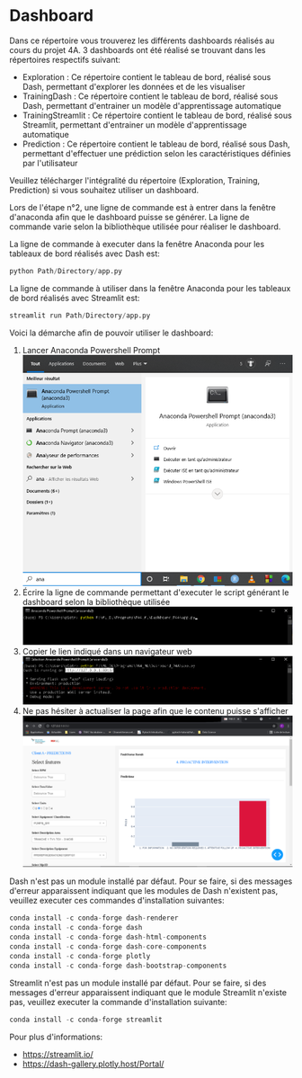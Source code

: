 # Dashboard

Dans ce répertoire vous trouverez les différents dashboards réalisés au cours du projet 4A.
3 dashboards ont été réalisé se trouvant dans les répertoires respectifs suivant:

* Exploration : Ce répertoire contient le tableau de bord, réalisé sous Dash, permettant d'explorer les données et de les visualiser
* TrainingDash : Ce répertoire contient le tableau de bord, réalisé sous Dash, permettant d'entrainer un modèle d'apprentissage automatique 
* TrainingStreamlit : Ce répertoire contient le tableau de bord, réalisé sous Streamlit, permettant d'entrainer un modèle d'apprentissage automatique
* Prediction : Ce répertoire contient le tableau de bord, réalisé sous Dash, permettant d'effectuer une prédiction selon les caractéristiques définies par l'utilisateur

Veuillez télécharger l'intégralité du répertoire (Exploration, Training, Prediction) si vous souhaitez utiliser un dashboard.

Lors de l'étape n°2, une ligne de commande est à entrer dans la fenêtre d'anaconda afin que le dashboard puisse se générer.
La ligne de commande varie selon la bibliothèque utilisée pour réaliser le dashboard.

La ligne de commande à executer dans la fenêtre Anaconda pour les tableaux de bord réalisés avec Dash est:

```python
python Path/Directory/app.py
```
La ligne de commande à utiliser dans la fenêtre Anaconda pour les tableaux de bord réalisés avec Streamlit est:

```python
streamlit run Path/Directory/app.py
```

Voici la démarche afin de pouvoir utiliser le dashboard:

1. Lancer Anaconda Powershell Prompt 
![alt text](https://github.com/Projet4A/Projet4AINT201/blob/main/P4A/Dashboard/img/ex_dash_0.png "DASH 0")
3. Écrire la ligne de commande permettant d'executer le script générant le dashboard selon la bibliothèque utilisée
![alt text](https://github.com/Projet4A/Projet4AINT201/blob/main/P4A/Dashboard/img/ex_dash.png "DASH 1")
5. Copier le lien indiqué dans un navigateur web
![alt text](https://github.com/Projet4A/Projet4AINT201/blob/main/P4A/Dashboard/img/ex_dash_1.png "DASH 2")
7. Ne pas hésiter à actualiser la page afin que le contenu puisse s'afficher
![alt text](https://github.com/Projet4A/Projet4AINT201/blob/main/P4A/Dashboard/img/ex_dash_2.png "DASH 3")

Dash n'est pas un module installé par défaut. Pour se faire, si des messages d'erreur apparaissent indiquant que les modules de Dash n'existent pas, veuillez executer ces commandes d'installation suivantes:

```python
conda install -c conda-forge dash-renderer
conda install -c conda-forge dash 
conda install -c conda-forge dash-html-components 
conda install -c conda-forge dash-core-components
conda install -c conda-forge plotly
conda install -c conda-forge dash-bootstrap-components
```
Streamlit n'est pas un module installé par défaut. Pour se faire, si des messages d'erreur apparaissent indiquant que le module Streamlit n'existe pas, veuillez executer la commande d'installation suivante:

```python
conda install -c conda-forge streamlit
```

Pour plus d'informations:
* https://streamlit.io/
* https://dash-gallery.plotly.host/Portal/

